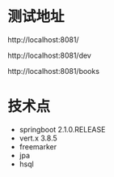 # 测试地址
  http://localhost:8081/
  
  http://localhost:8081/dev
  
  http://localhost:8081/books
  
# 技术点

- springboot 2.1.0.RELEASE 
- vert.x 3.8.5 
- freemarker 
- jpa 
- hsql






